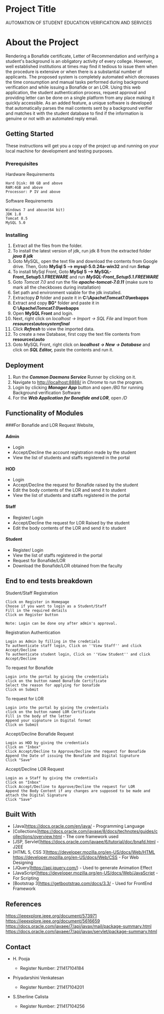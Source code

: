 # Project Title

AUTOMATION OF STUDENT EDUCATION VERIFICATION AND SERVICES


# About the Project

Rendering a Bonafide certificate, Letter of Recommendation and verifying a student's background is an obligatory activity of every college. However, well established institutions at times may find it tedious to issue them when the procedure is extensive or when there is a substantial number of applicants.
The proposed system is completely automated which decreases the time consumption and manual tasks performed during background verification and while issuing a Bonafide or an LOR. Using this web application, the student authentication process, request approval and providing letter can be done on a single platform from any place making it quickly accessible. As an added feature, a unique software is developed that automatically parses the mail contents sent by a background verifier and matches it with the student database to find if the information is genuine or not with an automated reply email.


## Getting Started

These instructions will get you a copy of the project up and running on your local machine for development and testing purposes.


### Prerequisites

Hardware Requirements

```
Hard Disk: 80 GB and above
RAM:4GB and above
Processor: P IV and above

```
Software Requirements

```
Windows 7 and above(64 bit)
JDK 1.8
Tomcat 8.5
MySQL 5.0
```


### Installing

1. Extract all the files from the folder.
2. To install the latest version of jdk, run jdk 8 from the extracted folder ***java 8 jdk***
3. Goto MySQL, open the text file and download the contents from Google drive. Then, Goto **MySql 5 --> mysql-5.0.24a-win32** and run ***Setup***
4. To install MySql Front, Goto **MySql 5 --> MySQL-Front_Setup5.1.FREEWARE** and run ***MySQL-Front_Setup5.1.FREEWARE***
5. Goto *Tomcat 7.0* and run the file ***apache-tomcat-7.0.11*** (make sure to mark all the checkboxes during installation)
6. Set path and environment vaiable for the jdk installed. 
7. Extractopy ***D*** folder and paste it in **C:\Apache\Tomcat7.0\webapps**
8. Extract and copy **BG*** folder and paste it in **C:\Apache\Tomcat7.0\webapps**
9. Open **MySQL Front** and login.
10. Next, right click on *localhost -> Import -> SQL File* and Import from ***resources\autosystemfinal***
11. Click ***Refresh*** to view the imported data.
12. To create a new Database, first copy the text file contents from **resources\auto**
13. Goto MySQL Front, right click on ***localhost -> New -> Database*** and click on ***SQL Editor,*** paste the contents and run it.


## Deployment

1. Run the ***Common Daemons Service*** Runner by clicking on it.
2. Navigate to <http://localhost:8888/> in *Chrome* to run the program.
3. Login by clicking ***Manager App*** button and open */BG* for running Background verification Software
4. For the ***Web Application for Bonafide and LOR***, open */D*


## Functionality of Modules 

###For Bonafide and LOR Request Website,

#### Admin
  - Login
  - Accept/Decline the account registration made by the student
  - View the list of students and staffs registered in the portal

#### HOD
  - Login
  - Accept/Decline the request for Bonafide raised by the student
  - Edit the body contents of the LOR and send it to student
  - View the list of students and staffs registered in the portal

#### Staff
  - Register/ Login
  - Accept/Decline the request for LOR Raised by the student
  - Edit the body contents of the LOR and send it to student

#### Student
  - Register/ Login
  - View the list of staffs registered in the portal
  - Request for Bonafide/LOR
  - Download the Bonafide/LOR obtained from the faculty

 

## End to end tests breakdown

Student/Staff Registration

```
Click on Register in Homepage
Choose if you want to login as a Student/Staff
Fill in the required details
Click on Register button

Note: Login can be done ony after admin's approval.
```
Registration Authentication

```
Login as Admin by filling in the credetials
To authenticate staff login, Click on ''View Staff'' and click Accept/Decline
To authenticate student login, Click on ''View Student'' and click Accept/Decline
```

To request for Bonafide

```
Login into the portal by giving the credentials
click on the button named Bonafide Certificate
Select the reason for applying for bonafide
Click on Submit
```
To request for LOR

```
Login into the portal by giving the credentials
click on the button named LOR Certificate
Fill in the body of the letter
Append your signature in Digital format
Click on Submit
```
Accept/Decline Bonafide Request

```
Login as HOD by giving the credentials
Click on "Inbox"
Click Accept/Decline to Approve/Decline the request for Bonafide
Append the Date of issuing the Bonafide and Digital Signature
Click "Save"
```
Accept/Decline LOR Request

```
Login as a Staff by giving the credentials
Click on "Inbox"
Click Accept/Decline to Approve/Decline the request for LOR
Append the Body Content if any changes are supposed to be made and attach the Digital Signature
Click "Save"
```


## Built With

* [Java]<https://docs.oracle.com/en/java/> - Programming Language
* [Collections]<https://docs.oracle.com/javase/8/docs/technotes/guides/collections/overview.html> - The core framework used
* [JSP, Servlet]<https://docs.oracle.com/javaee/6/tutorial/doc/bnafd.html> - J2EE
* [HTML 5, CSS 3]<https://developer.mozilla.org/en-US/docs/Web/HTML> <https://developer.mozilla.org/en-US/docs/Web/CSS> - For Web Designing
* [JQuery]<https://api.jquery.com/>) - Used to generate Animation Effect
* [JavaScript]<https://developer.mozilla.org/en-US/docs/Web/JavaScript> - For Scripting
* [Bootstrap 3]<https://getbootstrap.com/docs/3.3/> - Used for FrontEnd Framework



## References

<https://ieeexplore.ieee.org/document/573971>
<https://ieeexplore.ieee.org/document/5616659>
<https://docs.oracle.com/javaee/7/api/javax/mail/package-summary.html>
<https://docs.oracle.com/javaee/7/api/javax/servlet/package-summary.html>


## Contact

* H. Pooja 
  - Register Number: 211417104184

* Priyadarshini Venkatesan 
  - Register Number: 211417104201

* S.Sherline Calista 
  - Register Number: 211417104256
 
